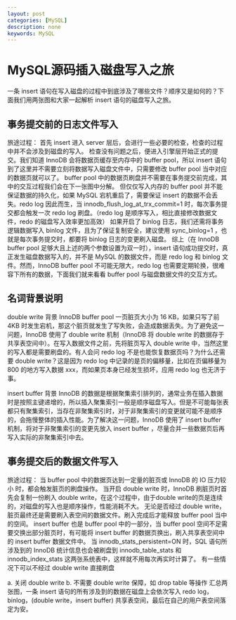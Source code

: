 ```yaml
---
layout: post
categories: [MySQL]
description: none
keywords: MySQL
---
```

# MySQL源码插入磁盘写入之旅
一条 insert 语句在写入磁盘的过程中到底涉及了哪些文件？顺序又是如何的？下面我们用两张图和大家一起解析 insert 语句的磁盘写入之旅。

## 事务提交前的日志文件写入
旅途过程：
首先 insert 进入 server 层后，会进行一些必要的检查，检查的过程中并不会涉及到磁盘的写入。
检查没有问题之后，便进入引擎层开始正式的提交。我们知道 InnoDB 会将数据页缓存至内存中的 buffer pool，所以 insert 语句到了这里并不需要立刻将数据写入磁盘文件中，只需要修改 buffer pool 当中对应的数据页就可以了。
buffer pool 中的数据页刷盘并不需要在事务提交前完成，其中的交互过程我们会在下一张图中分解。
但仅仅写入内存的 buffer pool 并不能保证数据的持久化，如果 MySQL 宕机重启了，需要保证 insert 的数据不会丢失。redo log 因此而生，当 innodb_flush_log_at_trx_commit=1 时，每次事务提交都会触发一次 redo log 刷盘。（redo log 是顺序写入，相比直接修改数据文件，redo 的磁盘写入效率更加高效）
如果开启了 binlog 日志，我们还需将事务逻辑数据写入 binlog 文件，且为了保证复制安全，建议使用 sync_binlog=1 ，也就是每次事务提交时，都要将 binlog 日志的变更刷入磁盘。
综上（在 InnoDB buffer pool 足够大且上述的两个参数设置为双一时），insert 语句成功提交时，真正发生磁盘数据写入的，并不是 MySQL 的数据文件，而是 redo log 和 binlog 文件。然而，InnoDB buffer pool 不可能无限大，redo log 也需要定期轮换，很难容下所有的数据，下面我们就来看看 buffer pool 与磁盘数据文件的交互方式。

## 名词背景说明
double write 背景
InnoDB buffer pool 一页脏页大小为 16 KB，如果只写了前 4KB 时发生宕机，那这个脏页就发生了写失败，会造成数据丢失。为了避免这一问题，InnoDB 使用了 double write 机制（InnoDB 将 double write 的数据存于共享表空间中）。在写入数据文件之前，先将脏页写入 double write 中，当然这里的写入都是需要刷盘的。有人会问 redo log 不是也能恢复数据页吗？为什么还需要 double write？这是因为 redo log 中记录的是页的偏移量，比如在页偏移量为 800 的地方写入数据 xxx，而如果页本身已经发生损坏，应用 redo log 也无济于事。

insert buffer 背景
InnoDB 的数据是根据聚集索引排列的，通常业务在插入数据时是按照主键递增的，所以插入聚集索引一般是顺序磁盘写入。但是不可能每张表都只有聚集索引，当存在非聚集索引时，对于非聚集索引的变更就可能不是顺序的，会拖慢整体的插入性能。为了解决这一问题，InnoDB 使用了 insert buffer 机制，将对于非聚集索引的变更先放入 insert buffer ，尽量合并一些数据页后再写入实际的非聚集索引中去。

## 事务提交后的数据文件写入
旅途过程：
当 buffer pool 中的数据页达到一定量的脏页或 InnoDB 的 IO 压力较小 时，都会触发脏页的刷盘操作。
当开启 double write 时，InnoDB 刷脏页时首先会复制一份刷入 double write，在这个过程中，由于double write的页是连续的，对磁盘的写入也是顺序操作，性能消耗不大。
无论是否经过 double write，脏页最终还是需要刷入表空间的数据文件。刷入完成后才能释放 buffer pool 当中的空间。
insert buffer 也是 buffer pool 中的一部分，当 buffer pool 空间不足需要交换出部分脏页时，有可能将 insert buffer 的数据页换出，刷入共享表空间中的 insert buffer 数据文件中。
当 innodb_stats_persistent=ON 时，SQL 语句所涉及到的 InnoDB 统计信息也会被刷盘到 innodb_table_stats 和 innodb_index_stats 这两张系统表中，这样就不用每次再实时计算了。
有一些情况下可以不经过 double write 直接刷盘

a. 关闭 double write
b. 不需要 double write 保障，如 drop table 等操作
汇总两张图，一条 insert 语句的所有涉及到的数据在磁盘上会依次写入 redo log，binlog，(double write，insert buffer) 共享表空间，最后在自己的用户表空间落定为安。
























































